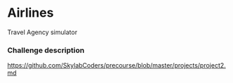 # Airlines

Travel Agency simulator

### Challenge description

https://github.com/SkylabCoders/precourse/blob/master/projects/project2.md
